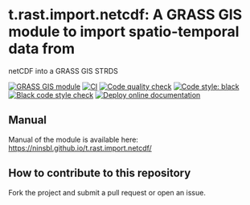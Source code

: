 # t.rast.import.netcdf: A GRASS GIS module to import spatio-temporal data from
netCDF into a GRASS GIS STRDS

[![GRASS GIS module](https://img.shields.io/badge/GRASS%20GIS-module-%23009000)](https://grass.osgeo.org/)
[![CI](https://github.com/ninsbl/t.rast.import.netcdf/workflows/CI/badge.svg)](https://github.com/ninsbl/t.rast.import.netcdf/actions?query=workflow%3A%22CI%22)
[![Code quality check](https://github.com/ninsbl/t.rast.import.netcdf/workflows/Code%20quality%20check/badge.svg)](https://github.com/ninsbl/t.rast.import.netcdf/actions?query=workflow%3A%22Python%20Flake8%20Code%20Quality%22)
[![Code style: black](https://img.shields.io/badge/code%20style-black-000000.svg)](https://github.com/psf/black)
[![Black code style check](https://github.com/ninsbl/t.rast.import.netcdf/workflows/Black%20code%20style%20check/badge.svg)](https://github.com/ninsbl/t.rast.import.netcdf/actions?query=workflow%3A%22Python%20Black%20Formatting%22)
[![Deploy online documentation](https://github.com/ninsbl/t.rast.import.netcdf/workflows/Deploy%20online%20documentation/badge.svg)](https://github.com/ninsbl/t.rast.import.netcdf/actions?query=workflow%3A%22Deploy%20online%20documentation%22)

## Manual
Manual of the module is available here:
https://ninsbl.github.io/t.rast.import.netcdf/

## How to contribute to this repository

Fork the project and submit a pull request or open an issue.
